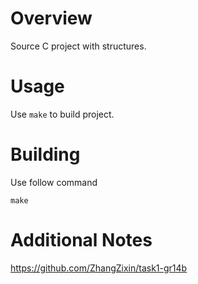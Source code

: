 # Overview

Source C project with structures.

# Usage

Use `make` to build project. 

# Building

Use follow command

```
make

```

# Additional Notes
 
https://github.com/ZhangZixin/task1-gr14b
